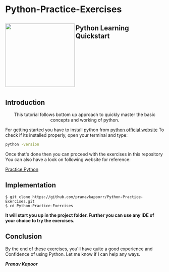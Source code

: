 # Python-Practice-Exercises<p>
  <img align="left" width="220" height="200" src="https://upload.wikimedia.org/wikipedia/commons/thumb/0/0a/Python.svg/2000px-Python.svg.png">
  <h2>Python Learning Quickstart</h2>
</p>
<p>
  <img align="center" width="600" height="7" src="http://getthedrift.com/wp-content/uploads/2015/06/White-Space.png">
</p>

## Introduction
<p align="center">
  This tutorial follows bottom up approach to quickly master the basic concepts and working of python.
</p>


For getting started you have to install python from [python official website](https://python.org)
To check if its installed properly, open your terminal and type:

```bash
python -version
```

Once that's done then you can proceed with the exercises in this repository
You can also have a look on following website for reference:

[Practice Python](http://practicepython.org)


## Implementation
```git
$ git clone https://github.com/pranavkapoorr/Python-Practice-Exercises.git
$ cd Python-Practice-Exercises
```


**It will start you up in the project folder. Further you can use any IDE of your choice to try the exercises.**




## Conclusion

By the end of these exercises, you'll have quite a good experience and Confidence of using Python. Let me know if I can help any ways.

***Pranav Kapoor***
